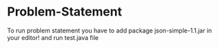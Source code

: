 # Problem-Statement
To run problem statement you have to add package json-simple-1.1.jar in your editor! and run test.java file
